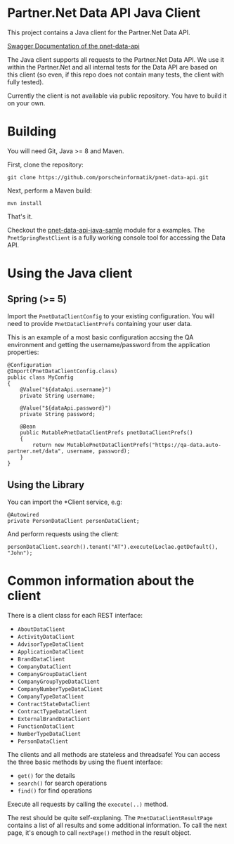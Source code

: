 # Partner.&#78;et Data API Java Client

This project contains a Java client for the Partner.&#78;et Data API.

[Swagger Documentation of the pnet-data-api](https://porscheinformatik.github.io/pnet-data-api/)

The Java client supports all requests to the Partner.&#78;et Data API. We use it within the Partner.&#78;et and all internal tests for the Data API are based on this client (so even, if this repo does not contain many tests, the client with fully tested).

Currently the client is not available via public repository. You have to build it on your own.

# Building

You will need Git, Java >= 8 and Maven.

First, clone the repository:

```
git clone https://github.com/porscheinformatik/pnet-data-api.git
```

Next, perform a Maven build:

```
mvn install
```

That's it.

Checkout the [pnet-data-api-java-samle](https://github.com/porscheinformatik/pnet-data-api/tree/master/pnet-data-api-java-sample) module for a examples. The `PnetSpringRestClient` is a fully working console tool for accessing the Data API.

# Using the Java client

## Spring (>= 5)

Import the `PnetDataClientConfig` to your existing configuration. You will need to provide `PnetDataClientPrefs` containing your user data.

This is an example of a most basic configuration accsing the QA environment and getting the username/password from the application properties:

```
@Configuration
@Import(PnetDataClientConfig.class)
public class MyConfig
{
    @Value("${dataApi.username}")
    private String username;

    @Value("${dataApi.password}")
    private String password;

    @Bean
    public MutablePnetDataClientPrefs pnetDataClientPrefs()
    {
        return new MutablePnetDataClientPrefs("https://qa-data.auto-partner.net/data", username, password);
    }
}
```

## Using the Library

You can import the *Client service, e.g:

```
@Autowired
private PersonDataClient personDataClient;
```

And perform requests using the client:

```
personDataClient.search().tenant("AT").execute(Loclae.getDefault(), "John");
```

# Common information about the client

There is a client class for each REST interface:

* `AboutDataClient`
* `ActivityDataClient`
* `AdvisorTypeDataClient`
* `ApplicationDataClient`
* `BrandDataClient`
* `CompanyDataClient`
* `CompanyGroupDataClient`
* `CompanyGroupTypeDataClient`
* `CompanyNumberTypeDataClient`
* `CompanyTypeDataClient`
* `ContractStateDataClient`
* `ContractTypeDataClient`
* `ExternalBrandDataClient`
* `FunctionDataClient`
* `NumberTypeDataClient`
* `PersonDataClient`

The clients and all methods are stateless and threadsafe! You can access the three basic methods by using the fluent interface:

* `get()` for the details
* `search()` for search operations
* `find()` for find operations

Execute all requests by calling the `execute(..)` method.

The rest should be quite self-explaning. The `PnetDataClientResultPage` contains a list of all results and some additional information. To call the next page, it's enough to call `nextPage()` method in the result object.

